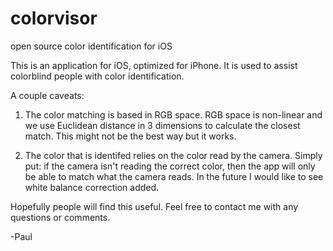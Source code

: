 # colorvisor
open source color identification for iOS


This is an application for iOS, optimized for iPhone. It is used to assist colorblind people with 
color identification.

A couple caveats:

1. The color matching is based in RGB space. RGB space is non-linear and we use Euclidean distance
in 3 dimensions to calculate the closest match.  This might not be the best way but it works.

2. The color that is identifed relies on the color read by the camera. Simply put: if the camera isn't
reading the correct color, then the app will only be able to match what the camera reads.  In the
future I would like to see white balance correction added.

Hopefully people will find this useful.  Feel free to contact me with any questions or comments.

-Paul
